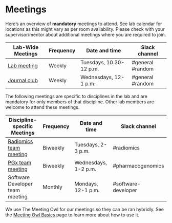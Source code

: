 # Meetings

Here’s an overview of **mandatory** meetings to attend. See lab calendar for locations as this might vary as per room availability. Please check with your supervisor/mentor about additional meetings where you are required to join.

| Lab-Wide Meetings                 | Frequency           | Date and time           | Slack channel     |
|-----------------------------------|---------------------|-------------------------|-------------------|
| [Lab meeting](lab_meeting.md)     | Weekly              | Tuesdays, 10.30-12 p.m. | #general #random  |
| [Journal club](journal_club.md)   | Weekly              | Wednesdays, 12-1 p.m.   | #general #random  |

The following meetings are specific to disciplines in the lab and are mandatory for only members of that discipline. Other lab members are welcome to attend these meetings.

| Discipline-specific Meetings                    | Frequency           | Date and time           | Slack channel      |
|-------------------------------------------------|---------------------|-------------------------|--------------------|
| [Radiomics team meeting](Radiomics_meeting.md)  | Biweekly            | Tuesdays, 2-3 p.m.      | #radiomics         |
| [PGx team meeting](pharmacogx_meetings.md)      | Biweekly            | Wednesdays, 1-2 p.m.    | #pharmacogenomics  |
| Software Developer team meeting                 | Monthly             | Mondays, 12-1 p.m.      | #software-developer|

We use The Meeting Owl for our meetings so they can be ran hybridly. See the [Meeting Owl Basics](owl_basics.md) page to learn more about how to use it.